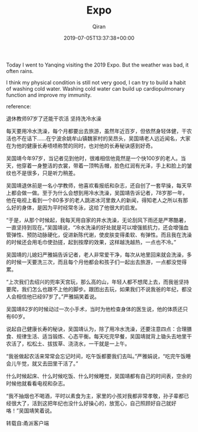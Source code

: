 ﻿---
title: Expo
author: Qiran
type: post
date: 2019-07-05T13:37:38+00:00
draft: true
private: true
aliases: ["/expo/"]
categories:
  - Health
  - Travel

---
Today I went to Yanqing visiting the 2019 Expo. But the weather was bad, it often rains.

I think my physical condition is still not very good, I can try to build a habit of washing cold water. Washing cold water can build up cardiopulmonary function and improve my immunity.

reference:

退休教师97岁了还能干农活 坚持洗冷水澡

每天要用冷水洗澡，每个月都要出去旅游，虽然年近百岁，但依然身轻体健，干农活也不在话下……在宁波余姚牟山镇魏家村的吴昂头，吴国靖老人远近闻名，大家在为他的健康长寿啧啧称赞的同时，也对他的长寿秘诀感到好奇。

吴国靖今年97岁，当记者见到他时，很难相信他竟然是一个快100岁的老人。当天，他穿着一身整洁的衣裳，带着一顶鸭舌帽，脸色红润有光泽，手上和脸上的皱纹也不是很多，只是听力稍差。

吴国靖退休前是一名小学教师，他喜欢看报纸和杂志，还自创了一套早操，每天早上都会做一做。至于为什么会想到用冷水洗澡，吴国靖告诉记者，78岁那一年，他在电视上看到一个80多岁的老人跳进冰河里救人的新闻，得知老人之所以有那么好的身体，是因为平时经常冬泳，这给了他很大的启发。

“于是，从那个时候起，我每天用自家的井水洗澡，无论刮风下雨还是严寒酷暑，一直坚持到现在。”吴国靖说，“冷水洗澡的好处就是可以增强抵抗力，还会增强血管弹性、预防动脉硬化，促进新陈代谢，使皮肤变得柔软、有弹性。而且我在洗澡的时候还会用毛巾使劲搓，起到按摩的效果，这样越洗越热，一点也不冷。”

吴国靖的儿媳妇严雅娟告诉记者，老人非常爱干净，每次从地里回来就会洗澡，多的时候一天要洗三次，而且每个月他都会和孩子们一起出去旅游，一点都没觉得累。

“上次我们去绍兴的兜率天宫玩，那么高的山，年轻人都不想爬上去，而我爸坚持要爬，我们怎么也跟不上他的脚步。跟团出去玩，如果我们不说我爸的年纪，都没人会相信他已经97岁了。”严雅娟笑着说。

吴国靖82岁的时候动过一次小手术，当时为他检查身体的医生说，他的体质还只有60岁。

说起自己健康长寿的秘诀，吴国靖认为，除了用冷水洗澡，还要注意四点：合理膳食、规律生活、适当锻炼、心态平衡。每天吃完早餐，吴国靖就背上锄头去地里干农活了，松松土、拔拔草、浇浇水，一干就是一上午。

“我爸做起农活来常常会忘记时间，吃午饭都要我们去叫。”严雅娟说，“吃完午饭睡会儿午觉，就又去田里干活了。”

什么时候起床、什么时候吃饭、什么时候睡觉，吴国靖都有自己的时间表，空余的时候他就看看电视和杂志。

“我不抽烟也不喝酒，平时以素食为主，家里的小孩对我都非常孝敬，孙子辈都已经很大了，活到这把年纪也没什么好操心的，放宽心，自己照顾好自己就好咯！”吴国靖笑着说。

转载自:甬派客户端
